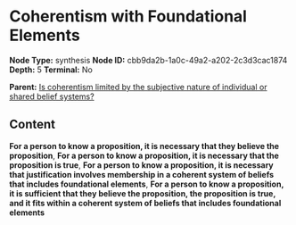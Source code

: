 # Coherentism with Foundational Elements

**Node Type:** synthesis
**Node ID:** cbb9da2b-1a0c-49a2-a202-2c3d3cac1874
**Depth:** 5
**Terminal:** No

**Parent:** [Is coherentism limited by the subjective nature of individual or shared belief systems?](is-coherentism-limited-by-the-subjective-nature-of-individual-or-shared-belief-systems-antithesis-0b1fabed-1cfa-4424-bd47-44fd1f98cbe5.md)

## Content

**For a person to know a proposition, it is necessary that they believe the proposition**, **For a person to know a proposition, it is necessary that the proposition is true**, **For a person to know a proposition, it is necessary that justification involves membership in a coherent system of beliefs that includes foundational elements**, **For a person to know a proposition, it is sufficient that they believe the proposition, the proposition is true, and it fits within a coherent system of beliefs that includes foundational elements**
